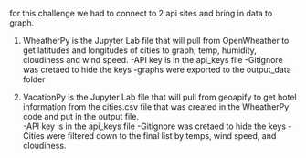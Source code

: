 for this challenge we had to connect to 2 api sites and bring in data to graph. 

1. WheatherPy is the Jupyter Lab file that will pull from OpenWheather to get latitudes and longitudes of cities to graph; temp, humidity, cloudiness and wind speed.
     -API key is in the api_keys file
     -Gitignore was cretaed to hide the keys
     -graphs were exported to the output_data folder

3. VacationPy is the Jupyter Lab file that will pull from geoapify to get hotel information from the cities.csv file that was created in the WheatherPy code and put in the output file.  
    -API key is in the api_keys file
    -Gitignore was cretaed to hide the keys
    -Cities were filtered down to the final list by temps, wind speed, and cloudiness. 
